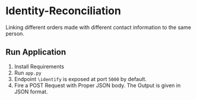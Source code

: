 # Identity-Reconciliation
Linking different orders made with different contact information to the same person.


## Run Application 
1. Install Requirements
2. Run ```app.py```
3. Endpoint ```\identify``` is exposed at port ```5000``` by default.
4. Fire a POST Request with Proper JSON body. The Output is given in JSON format.

